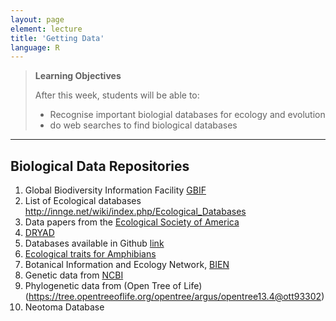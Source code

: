 ```yaml
---
layout: page
element: lecture
title: 'Getting Data'
language: R
---
```


> **Learning Objectives**
>
> After this week, students will be able to:
>
> - Recognise important biologial databases for ecology and evolution
> - do web searches to find biological databases

---

## Biological Data Repositories

1. Global Biodiversity Information Facility [GBIF]()
2. List of Ecological databases http://innge.net/wiki/index.php/Ecological_Databases
3. Data papers from the [Ecological Society of America](http://esapubs.org/archive/)
4. [DRYAD](https://datadryad.org/)
5. Databases available in Github [link](https://www.kdnuggets.com/2015/04/awesome-public-datasets-github.html)
6. [Ecological traits for Amphibians](https://www.nature.com/articles/sdata2017123)
7. Botanical Information and Ecology Network, [BIEN](http://bien.nceas.ucsb.edu/bien/)
8. Genetic data from [NCBI](https://www.ncbi.nlm.nih.gov/)
9. Phylogenetic data from (Open Tree of Life)(https://tree.opentreeoflife.org/opentree/argus/opentree13.4@ott93302)
10. Neotoma Database
